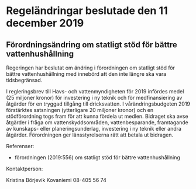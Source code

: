 # Regeländringar beslutade den 11 december 2019

## Förordningsändring om statligt stöd för bättre vattenhushållning

Regeringen har beslutat om ändring i förordningen om statligt stöd för bättre vattenhushållning med innebörd att den inte längre ska vara tidsbegränsad.

I regleringsbrev till Havs\- och vattenmyndigheten för 2019 infördes medel (25 miljoner kronor) för investering i ny teknik och för medfinansiering av åtgärder för en tryggad tillgång till dricksvatten. I vårändringsbudgeten 2019 förstärktes satsningen (ytterligare 20 miljoner kronor) och en stödförordning togs fram för att kunna fördela ut medlen. Bidraget ska avse åtgärder i fråga om vattenskyddsområden, vattenbesparande, framtagande av kunskaps\- eller planeringsunderlag, investering i ny teknik eller andra åtgärder. Förordningen ger länsstyrelserna rätt att betala ut bidragen.

Referenser:

* förordningen (2019:556\) om statligt stöd för bättre vattenhushållning

Kontaktperson:

Kristina Börjevik Kovaniemi 08\-405 56 74
